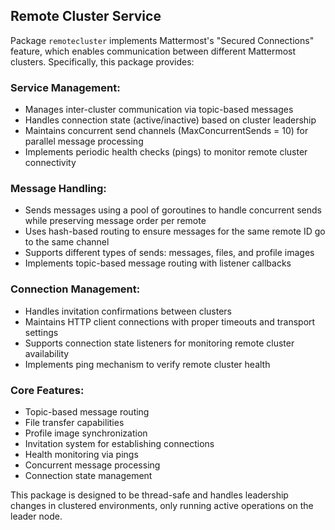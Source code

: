 ## Remote Cluster Service

Package `remotecluster` implements Mattermost's "Secured Connections" feature, which enables communication between different Mattermost clusters. Specifically, this package provides:

 ### Service Management:

- Manages inter-cluster communication via topic-based messages
- Handles connection state (active/inactive) based on cluster leadership
- Maintains concurrent send channels (MaxConcurrentSends = 10) for parallel message processing
- Implements periodic health checks (pings) to monitor remote cluster connectivity

 ### Message Handling:

- Sends messages using a pool of goroutines to handle concurrent sends while preserving message order per remote
- Uses hash-based routing to ensure messages for the same remote ID go to the same channel
- Supports different types of sends: messages, files, and profile images
- Implements topic-based message routing with listener callbacks

 ### Connection Management:

- Handles invitation confirmations between clusters
- Maintains HTTP client connections with proper timeouts and transport settings
- Supports connection state listeners for monitoring remote cluster availability
- Implements ping mechanism to verify remote cluster health

 ### Core Features:

- Topic-based message routing
- File transfer capabilities
- Profile image synchronization
- Invitation system for establishing connections
- Health monitoring via pings
- Concurrent message processing
- Connection state management

This package is designed to be thread-safe and handles leadership changes in clustered environments, only running active operations on the leader node.